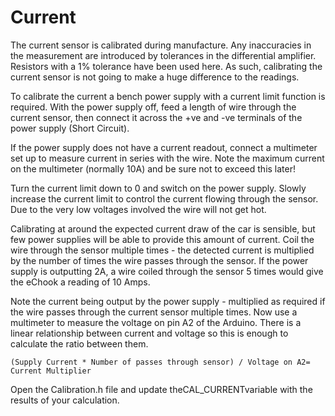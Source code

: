 # Current

The current sensor is calibrated during manufacture. Any inaccuracies in the measurement are introduced by tolerances in the differential amplifier. Resistors with a 1% tolerance have been used here. As such, calibrating the current sensor is not going to make a huge difference to the readings.

To calibrate the current a bench power supply with a current limit function is required. With the power supply off, feed a length of wire through the current sensor, then connect it across the +ve and -ve terminals of the power supply \(Short Circuit\).

If the power supply does not have a current readout, connect a multimeter set up to measure current in series with the wire. Note the maximum current on the multimeter \(normally 10A\) and be sure not to exceed this later!

Turn the current limit down to 0 and switch on the power supply. Slowly increase the current limit to control the current flowing through the sensor. Due to the very low voltages involved the wire will not get hot.

Calibrating at around the expected current draw of the car is sensible, but few power supplies will be able to provide this amount of current. Coil the wire through the sensor multiple times - the detected current is multiplied by the number of times the wire passes through the sensor. If the power supply is outputting 2A, a wire coiled through the sensor 5 times would give the eChook a reading of 10 Amps.

Note the current being output by the power supply - multiplied as required if the wire passes through the current sensor multiple times. Now use a multimeter to measure the voltage on pin A2 of the Arduino. There is a linear relationship between current and voltage so this is enough to calculate the ratio between them.

`(Supply Current * Number of passes through sensor) / Voltage on A2= Current Multiplier`

Open the Calibration.h file and update theCAL\_CURRENTvariable with the results of your calculation.

